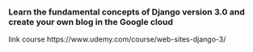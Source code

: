 <h3>Learn the fundamental concepts of Django version 3.0 and create your own blog in the Google cloud</h3>
link course <a>https://www.udemy.com/course/web-sites-django-3/</a>
